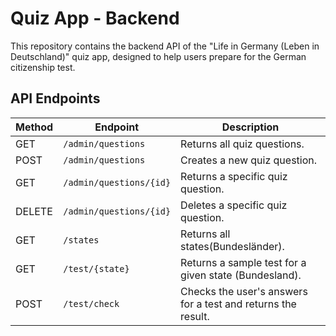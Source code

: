 # Quiz App - Backend

This repository contains the backend API of the "Life in Germany (Leben in Deutschland)" quiz app, designed to help users prepare for the German citizenship test.

<!-- 
The frontend part of this application is maintained in a separate repository. You can find it [here](https://github.com/your-username/frontend-repo-name).
-->

## API Endpoints

| Method | Endpoint                | Description                                                  |
|--------|-------------------------|--------------------------------------------------------------|
| GET    | `/admin/questions`      | Returns all quiz questions.                                  |
| POST   | `/admin/questions`      | Creates a new quiz question.                                 |
| GET    | `/admin/questions/{id}` | Returns a specific quiz question.                            |
| DELETE | `/admin/questions/{id}` | Deletes a specific quiz question.                            |
| GET    | `/states`               | Returns all states(Bundesländer).                            |
| GET    | `/test/{state}`         | Returns a sample test for a given state (Bundesland).        |
| POST   | `/test/check`           | Checks the user's answers for a test and returns the result. |